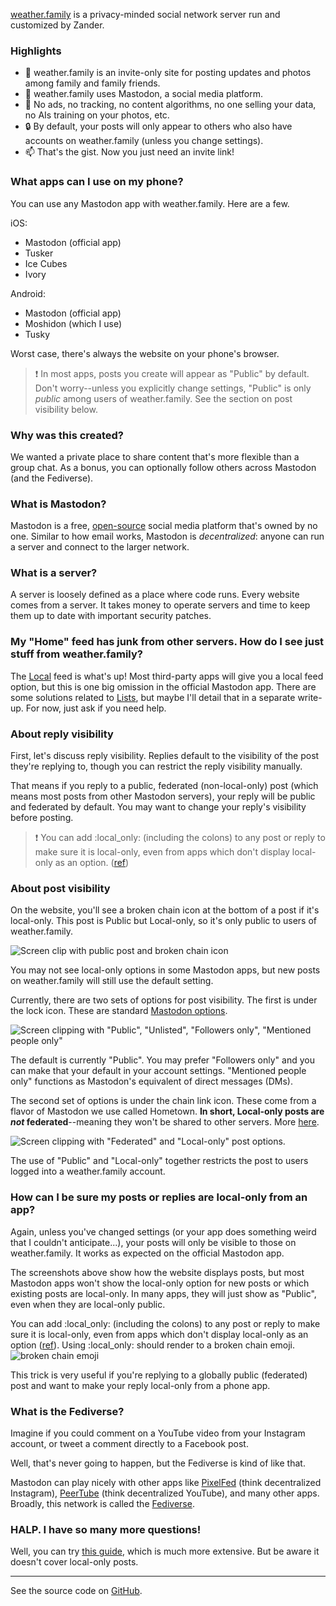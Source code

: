 [weather.family](https://weather.family) is a privacy-minded social network server run and customized by Zander.

### Highlights

- 💬 weather.family is an invite-only site for posting updates and photos among family and family friends.
- 🐘 weather.family uses Mastodon, a social media platform.
- 🚫 No ads, no tracking, no content algorithms, no one selling your data, no AIs training on your photos, etc.
- 🔒 By default, your posts will only appear to others who also have accounts on weather.family (unless you change settings).
- 📫 That's the gist. Now you just need an invite link!

### What apps can I use on my phone?

You can use any Mastodon app with weather.family. Here are a few.

iOS:
- Mastodon (official app)
- Tusker
- Ice Cubes
- Ivory

Android:
- Mastodon (official app)
- Moshidon (which I use)
- Tusky

Worst case, there's always the website on your phone's browser.

> ❗ In most apps, posts you create will appear as "Public" by default. Don't worry--unless you explicitly change settings, "Public" is only _public_ among users of weather.family. See the section on post visibility below.

### Why was this created?

We wanted a private place to share content that's more flexible than a group chat. As a bonus, you can optionally follow others across Mastodon (and the Fediverse).

### What is Mastodon?

Mastodon is a free, [open-source](https://opensource.com/resources/what-open-source) social media platform that's owned by no one. Similar to how email works, Mastodon is _decentralized_: anyone can run a server and connect to the larger network.

### What is a server?

A server is loosely defined as a place where code runs. Every website comes from a server. It takes money to operate servers and time to keep them up to date with important security patches.

### My "Home" feed has junk from other servers. How do I see just stuff from weather.family?

The [Local](https://weather.family/public/local) feed is what's up! Most third-party apps will give you a local feed option, but this is one big omission in the official Mastodon app. There are some solutions related to [Lists](https://fedi.tips/how-to-use-the-lists-feature-on-mastodon/), but maybe I'll detail that in a separate write-up. For now, just ask if you need help.

### About reply visibility

First, let's discuss reply visibility. Replies default to the visibility of the post they're replying to, though you can restrict the reply visibility manually.

That means if you reply to a public, federated (non-local-only) post (which means most posts from other Mastodon servers), your reply will be public and federated by default. You may want to change your reply's visibility before posting.

> ❗ You can add :local_only: (including the colons) to any post or reply to make sure it is local-only, even from apps which don't display local-only as an option.  ([ref](https://github.com/hometown-fork/hometown/wiki/Local-only-posting#the-local_only-emoji))

### About post visibility

On the website, you'll see a broken chain icon at the bottom of a post if it's local-only. This post is Public but Local-only, so it's only public to users of weather.family.

![Screen clip with public post and broken chain icon](/local-only-toot.png)

You may not see local-only options in some Mastodon apps, but new posts on weather.family will still use the default setting.

Currently, there are two sets of options for post visibility. The first is under the lock icon. These are standard [Mastodon options](https://docs.joinmastodon.org/user/posting/#privacy).

![Screen clipping with "Public", "Unlisted", "Followers only", "Mentioned people only"](/followers-only.png)

The default is currently "Public". You may prefer "Followers only" and you can make that your default in your account settings. "Mentioned people only" functions as Mastodon's equivalent of direct messages (DMs).

The second set of options is under the chain link icon. These come from a flavor of Mastodon we use called Hometown. **In short, Local-only posts are _not_ federated**--meaning they won't be shared to other servers. More [here](https://github.com/hometown-fork/hometown/wiki/Local-only-posting).

![Screen clipping with "Federated" and "Local-only" post options.](/local-only.png)

The use of "Public" and "Local-only" together restricts the post to users logged into a weather.family account.

### How can I be sure my posts or replies are local-only from an app?

Again, unless you've changed settings (or your app does something weird that I couldn't anticipate...), your posts will only be visible to those on weather.family. It works as expected on the official Mastodon app.

The screenshots above show how the website displays posts, but most Mastodon apps won't show the local-only option for new posts or which existing posts are local-only. In many apps, they will just show as "Public", even when they are local-only public.

You can add :local_only: (including the colons) to any post or reply to make sure it is local-only, even from apps which don't display local-only as an option ([ref](https://github.com/hometown-fork/hometown/wiki/Local-only-posting#the-local_only-emoji)). Using :local_only: should render to a broken chain emoji. ![broken chain emoji](/local-only-emoji.png)

This trick is very useful if you're replying to a globally public (federated) post and want to make your reply local-only from a phone app.

### What is the Fediverse?

Imagine if you could comment on a YouTube video from your Instagram account, or tweet a comment directly to a Facebook post.

Well, that's never going to happen, but the Fediverse is kind of like that.

Mastodon can play nicely with other apps like [PixelFed](https://pixelfed.org/) (think decentralized Instagram), [PeerTube](https://joinpeertube.org/) (think decentralized YouTube), and many other apps. Broadly, this network is called the [Fediverse](https://en.wikipedia.org/wiki/Fediverse).

### HALP. I have so many more questions!

Well, you can try [this guide](http://guidetomastodon.com), which is much more extensive. But be aware it doesn't cover local-only posts.

---
See the source code on [GitHub](https://github.com/steamwings/weather.family).
